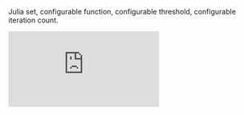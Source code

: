 
Julia set, configurable function, configurable threshold, configurable iteration count.

![](https://github.com/ChrisMzz/haskell-scripts/blob/main/Julia/docs/README.md)
